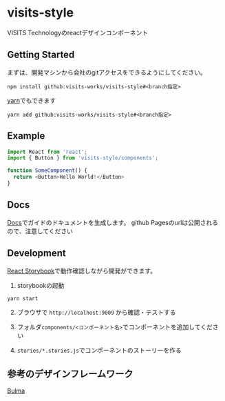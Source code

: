 # visits-style
VISITS Technologyのreactデザインコンポーネント

## Getting Started

まずは、開発マシンから会社のgitアクセスをできるようにしてください。

```
npm install github:visits-works/visits-style#<branch指定>
```

[yarn](https://yarnpkg.com/ja/)でもできます

```
yarn add github:visits-works/visits-style#<branch指定>
```

## Example

```javascript
import React from 'react';
import { Button } from 'visits-style/components';

function SomeComponent() {
  return <Button>Hello World!</Button>
}
```

## Docs

[Docs](https://github.com/pedronauck/docz)でガイドのドキュメントを生成します。
github Pagesのurlは公開されるので、注意してください

## Development

[React Storybook](https://github.com/storybooks/storybook)で動作確認しながら開発ができます。

1. storybookの起動
  ```
  yarn start
  ```
2. ブラウザで `http://localhost:9009` から確認・テストする

3. フォルダ`components/<コンポーネント名>`でコンポーネントを追加してください

4. `stories/*.stories.js`でコンポーネントのストーリーを作る


## 参考のデザインフレームワーク
[Bulma](https://bulma.io/)

